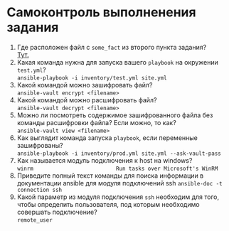 # Самоконтроль выполненения задания

1. Где расположен файл с `some_fact` из второго пункта задания?
<br>[Тут.](group_vars/all/examp.yml)
2. Какая команда нужна для запуска вашего `playbook` на окружении `test.yml`?
<br> `ansible-playbook -i inventory/test.yml site.yml`
3. Какой командой можно зашифровать файл?
<br>`ansible-vault encrypt <filename>`
4. Какой командой можно расшифровать файл?
<br>`ansible-vault decrypt <filename>`
5. Можно ли посмотреть содержимое зашифрованного файла без команды расшифровки файла? Если можно, то как?
<br>`ansible-vault view <filename>`
6. Как выглядит команда запуска `playbook`, если переменные зашифрованы?
<br>`ansible-playbook -i inventory/prod.yml site.yml --ask-vault-pass`
7. Как называется модуль подключения к host на windows?
<br>`winrm                          Run tasks over Microsoft's WinRM`
8. Приведите полный текст команды для поиска информации в документации ansible для модуля подключений ssh
`ansible-doc -t connection ssh`
9. Какой параметр из модуля подключения `ssh` необходим для того, чтобы определить пользователя, под которым необходимо совершать подключение?
<br> `remote_user`
